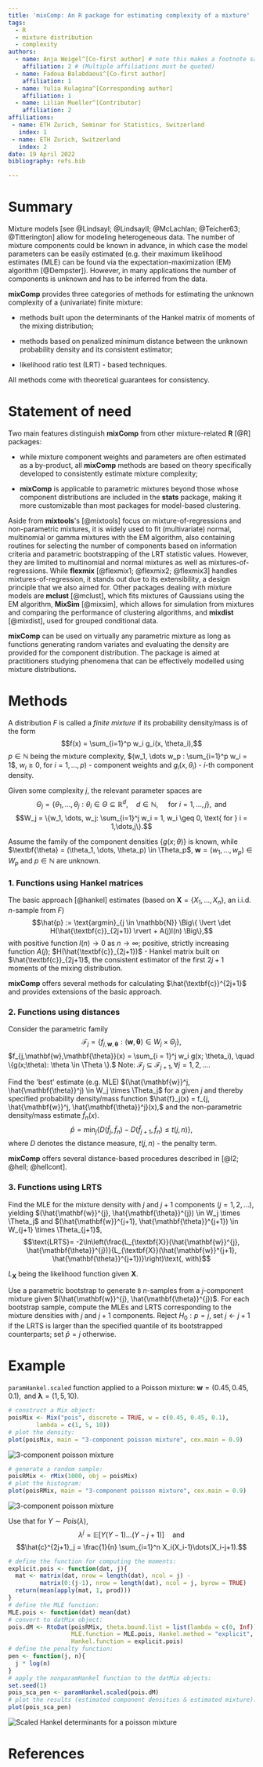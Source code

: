 ```yaml
---
title: 'mixComp: An R package for estimating complexity of a mixture'
tags:
  - R
  - mixture distribution
  - complexity
authors:
  - name: Anja Weigel^[Co-first author] # note this makes a footnote saying 'Co-first author'
    affiliation: 2 # (Multiple affiliations must be quoted)
  - name: Fadoua Balabdaoui^[Co-first author] 
    affiliation: 1
  - name: Yulia Kulagina^[Corresponding author] 
    affiliation: 1
  - name: Lilian Mueller^[Contributor]
    affiliation: 2
affiliations:
 - name: ETH Zurich, Seminar for Statistics, Switzerland
   index: 1
 - name: ETH Zurich, Switzerland
   index: 2
date: 19 April 2022
bibliography: refs.bib

---
```


# Summary

Mixture models [see @LindsayI; @LindsayII; @McLachlan; @Teicher63; @Titterington] allow for modeling heterogeneous data. The number of mixture components could be known in advance, in which case the model parameters can be easily estimated (e.g. their maximum likelihood estimates (MLE) can be found via the expectation-maximization (EM) algorithm [@Dempster]). However, in many applications the number of components is unknown and has to be inferred from the data. 

**mixComp** provides three categories of methods for estimating the unknown complexity of a (univariate) finite mixture:

  - methods built upon the determinants of the Hankel matrix of moments of the mixing distribution; 
  
  - methods based on penalized minimum distance between the unknown probability density and its consistent estimator;
   
  - likelihood ratio test (LRT) - based techniques. 

All methods come with theoretical guarantees for consistency. 

# Statement of need

Two main features distinguish **mixComp** from other mixture-related **R** [@R] packages: 

- while mixture component weights and parameters are often estimated as a by-product, all **mixComp** methods are based on theory specifically developed to consistently estimate mixture complexity;

- **mixComp** is applicable to parametric mixtures beyond those whose component distributions are included in the **stats** package, making it more customizable than most packages for model-based clustering. 

Aside from **mixtools**'s [@mixtools] focus on mixture-of-regressions and non-parametric mixtures, it is widely used to fit (multivariate) normal, multinomial or gamma mixtures with the EM algorithm, also containing routines for selecting the number of components based on information criteria and parametric bootstrapping of the LRT statistic values. However, they are limited to multinomial and normal mixtures as well as mixtures-of-regressions. While **flexmix** [@flexmix1; @flexmix2; @flexmix3] handles mixtures-of-regression, it stands out due to its extensibility, a design principle that we also aimed for. Other packages dealing with mixture models are **mclust** [@mclust], which fits mixtures of Gaussians using the EM algorithm, **MixSim** [@mixsim], which allows for simulation from mixtures and comparing the performance of clustering algorithms, and **mixdist** [@mixdist], used for grouped conditional data. 

**mixComp** can be used on virtually any parametric mixture as long as functions generating random variates and evaluating the density are provided for the component distribution. The package is aimed at practitioners studying phenomena that can be effectively modelled using mixture distributions. 

# Methods

A distribution $F$ is called a *finite mixture* if its probability density/mass is of the form
$$f(x) = \sum_{i=1}^p w_i g_i(x, \theta_i),$$
$p \in \mathbb{N}$ being the mixture complexity, $(w_1, \dots w_p : \sum_{i=1}^p w_i = 1$, $w_i \geq 0,$ for $i=1,\dots,p)$ - component weights and $g_i(x, \theta_i)$ - $i$-th component density. 

Given some complexity $j$, the relevant parameter spaces are
$$\Theta_j = \{\theta_1, \dots, \theta_j: \theta_i \in \Theta \subseteq \mathbb{R}^d, \quad d \in \mathbb{N}, \quad \text{ for } i = 1,\dots,j\}, \text { and }$$
$$W_j = \{w_1, \dots, w_j: \sum_{i=1}^j w_i = 1, w_i \geq 0, \text{ for } i = 1,\dots,j\}.$$

Assume the family of the component densities $\{g(x; \theta)\}$ is known, while $\textbf{\theta} = (\theta_1, \dots, \theta_p) \in \Theta_p$, $\textbf{w} = (w_1, \dots, w_p) \in W_p$ and $p \in \mathbb{N}$ are unknown. 

### 1. Functions using Hankel matrices

The basic approach [@hankel] estimates (based on $\textbf{X} = \{X_1, \dots, X_n\}$, an i.i.d. $n$-sample from $F$)
$$\hat{p} := \text{argmin}_{j \in \mathbb{N}} \Big\{ \lvert \det H(\hat{\textbf{c}}_{2j+1}) \rvert + A(j)l(n) \Big\},$$
with positive function $l(n) \to 0 \text{ as } n \to \infty$; positive, strictly increasing function $A(j)$; 
$H(\hat{\textbf{c}}_{2j+1})$ - Hankel matrix built on $\hat{\textbf{c}}_{2j+1}$, the consistent estimator of the first $2j+1$ moments of the mixing distribution. 

**mixComp** offers several methods for calculating $\hat{\textbf{c}}^{2j+1}$ and provides extensions of the basic approach.

### 2. Functions using distances

Consider the parametric family $$\mathcal{F}_j = \{ f_{j, \mathbf{w},\mathbf{\theta}} : (\mathbf{w}, \mathbf{\theta}) \in W_j \times \Theta_j \},$$
$f_{j,\mathbf{w},\mathbf{\theta}}(x) = \sum_{i = 1}^j w_i g(x; \theta_i), \quad \{g(x;\theta): \theta \in \Theta \}.$ 
Note: $\mathcal{F}_j \subseteq \mathcal{F}_{j+1}, \forall j = 1,2, \dots$.

Find the 'best' estimate (e.g. MLE) $(\hat{\mathbf{w}}^j, \hat{\mathbf{\theta}}^j) \in W_j \times \Theta_j$ for a given $j$ and thereby specified probability density/mass function $\hat{f}_j(x) = f_{j, \hat{\mathbf{w}}^j, \hat{\mathbf{\theta}}^j}(x),$
and the non-parametric density/mass estimate $\tilde{f}_n(x)$.  
$$\hat{p} = \min_j \big\{D(\hat{f}_j, \tilde{f}_n) - D(\hat{f}_{j+1}, \tilde{f}_n) \leq t(j,n) \big\},$$ 
where $D$ denotes the distance measure, $t(j,n)$ - the penalty term.

**mixComp** offers several distance-based procedures described in [@l2; @hell; @hellcont]. 

### 3. Functions using LRTS

Find the MLE for the mixture density with $j$ and $j+1$ components ($j=1,2,\dots$), yielding $(\hat{\mathbf{w}}^{j}, \hat{\mathbf{\theta}}^{j}) \in W_j \times \Theta_j$ and $(\hat{\mathbf{w}}^{j+1}, \hat{\mathbf{\theta}}^{j+1}) \in W_{j+1} \times \Theta_{j+1}$,
$$\text{LRTS}= -2\ln\left(\frac{L_{\textbf{X}}(\hat{\mathbf{w}}^{j}, \hat{\mathbf{\theta}}^{j})}{L_{\textbf{X}}(\hat{\mathbf{w}}^{j+1}, \hat{\mathbf{\theta}}^{j+1})}\right)\text{, with}$$

$L_{\textbf{X}}$ being the likelihood function given ${\textbf{X}}$.

Use a parametric bootstrap to generate `B` $n$-samples from a $j$-component mixture given $(\hat{\mathbf{w}}^{j}, \hat{\mathbf{\theta}}^{j})$. For each bootstrap sample, compute the MLEs and LRTS corresponding to the mixture densities with $j$ and $j+1$ components. Reject $H_0: p = j$, set $j \leftarrow j+1$ if the LRTS is larger than the specified quantile of its bootstrapped counterparts; set $\hat{p} = j$ otherwise. 

# Example

`paramHankel.scaled` function applied to a Poisson mixture: $\mathbf{w}=(0.45,0.45,0.1), \textrm{ and } \mathbf{\lambda}=(1,5,10)$. 

``` r
# construct a Mix object:
poisMix <- Mix("pois", discrete = TRUE, w = c(0.45, 0.45, 0.1), 
		lambda = c(1, 5, 10))
# plot the density:
plot(poisMix, main = "3-component poisson mixture", cex.main = 0.9)
```

![3-component poisson mixture](figures/poisMix.png) 

``` r
# generate a random sample:
poisRMix <- rMix(1000, obj = poisMix)
# plot the histogram:
plot(poisRMix, main = "3-component poisson mixture", cex.main = 0.9)
```

![3-component poisson mixture](figures/poisRMix.png) 

Use that for $Y \sim Pois(\lambda)$,
$$\lambda^j = \mathbb{E}[Y(Y-1)\dots(Y-j+1)] \quad \textrm{and}$$
$$\hat{c}^{2j+1}_j = \frac{1}{n} \sum_{i=1}^n X_i(X_i-1)\dots(X_i-j+1).$$

``` r
# define the function for computing the moments:
explicit.pois <- function(dat, j){
  mat <- matrix(dat, nrow = length(dat), ncol = j) - 
         matrix(0:(j-1), nrow = length(dat), ncol = j, byrow = TRUE)
  return(mean(apply(mat, 1, prod)))
}
# define the MLE function:
MLE.pois <- function(dat) mean(dat)
# convert to datMix object:
pois.dM <- RtoDat(poisRMix, theta.bound.list = list(lambda = c(0, Inf)), 
                  MLE.function = MLE.pois, Hankel.method = "explicit",
                  Hankel.function = explicit.pois)
# define the penalty function:
pen <- function(j, n){
  j * log(n)
}
# apply the nonparamHankel function to the datMix objects:
set.seed(1)
pois_sca_pen <- paramHankel.scaled(pois.dM)
# plot the results (estimated component densities & estimated mixture):
plot(pois_sca_pen)
```
![Scaled Hankel determinants for a poisson mixture](figures/p_art_1.png)

# References

